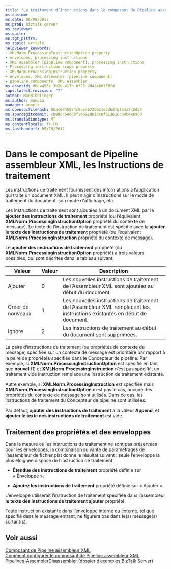 ```yaml
---
title: "Le traitement d’Instructions dans le composant de Pipeline assembleur XML | Documents Microsoft"
ms.custom: 
ms.date: 06/08/2017
ms.prod: biztalk-server
ms.reviewer: 
ms.suite: 
ms.tgt_pltfrm: 
ms.topic: article
helpviewer_keywords:
- XMLNorm.ProcessingInstructionOption property
- envelopes, processing instructions
- XML Assembler [pipeline component], processing instructions
- Processing instruction scope property
- XMLNorm.ProcessingInstruction property
- envelopes, XML Assembler [pipeline component]
- pipeline components, XML Assembler
ms.assetid: d8ea453e-3b20-417d-bf25-9d424b0150fd
caps.latest.revision: "7"
author: MandiOhlinger
ms.author: mandia
manager: anneta
ms.openlocfilehash: 85ac6045084c0aea672b0c1e9d6dfb1b4a742d55
ms.sourcegitcommit: cb908c540d8f1a692d01dc8f313e16cb4b4e696d
ms.translationtype: MT
ms.contentlocale: fr-FR
ms.lasthandoff: 09/20/2017
---
```

# <a name="processing-instructions-in-the-xml-assembler-pipeline-component"></a>Dans le composant de Pipeline assembleur XML, les Instructions de traitement
Les instructions de traitement fournissent des informations à l’application qui traite un document XML. Il peut s’agir d’instructions sur le mode de traitement du document, son mode d'affichage, etc.  
  
 Les instructions de traitement sont ajoutées à un document XML par le **ajouter des instructions de traitement** propriété (ou l’équivalent **XMLNorm.ProcessingInstructionOption** propriété du contexte de message). Le texte de l’instruction de traitement est spécifié avec la **ajouter le texte des instructions de traitement** propriété (ou l’équivalent **XMLNorm.ProcessingInstruction** propriété du contexte de message).  
  
 Le **ajouter des instructions de traitement** propriété (ou **XMLNorm.ProcessingInstructionOption** propriété) a trois valeurs possibles, qui sont décrites dans le tableau suivant.  
  
|Valeur|Valeur| Description|  
|-----------|-----------|-----------------|  
|Ajouter|0|Les nouvelles instructions de traitement de l’Assembleur XML sont ajoutées au début du document.|  
|Créer de nouveaux|1|Les nouvelles instructions de traitement de l’Assembleur XML remplacent les instructions existantes en début de document.|  
|Ignore|2|Les instructions de traitement au début du document sont supprimées.|  
  
 La paire d’instructions de traitement (ou propriétés de contexte de message) spécifiée sur un contexte de message est prioritaire par rapport à la paire de propriétés spécifiée dans le Concepteur de pipeline. Par exemple, si **XMLNorm.ProcessingInstructionOption** est spécifié en tant que **nouvel** (1) et **XMLNorm.ProcessingInstruction** n’est pas spécifié, un traitement vide instruction remplace une instruction de traitement existante.  
  
 Autre exemple, si **XMLNorm.ProcessingInstruction** est spécifiée mais **XMLNorm.ProcessingInstructionOption** n’est pas le cas, aucune des propriétés du contexte de message sont utilisés. Dans ce cas, les instructions de traitement du Concepteur de pipeline sont utilisées.  
  
 Par défaut, **ajouter des instructions de traitement** a la valeur **Append**, et **ajouter le texte des instructions de traitement** est vide.  
  
## <a name="processing-properties-and-envelopes"></a>Traitement des propriétés et des enveloppes  
 Dans la mesure où les instructions de traitement ne sont pas préservées pour les enveloppes, la combinaison suivante de paramétrages de l’assembleur de fichier plat donne le résultat suivant : seule l’enveloppe la plus éloignée dispose de l’instruction de traitement.  
  
-   **Étendue des instructions de traitement** propriété définie sur « Enveloppe ».  
  
-   **Ajoutez les instructions de traitement** propriété définie sur « Ajouter ».  
  
 L’enveloppe utiliserait l’instruction de traitement spécifiée dans l’assembleur **le texte des instructions de traitement ajouter** propriété.  
  
 Toute instruction existante dans l’enveloppe interne ou externe, tel que spécifié dans le message entrant, ne figurera pas dans le(s) message(s) sortant(s).  
  
## <a name="see-also"></a>Voir aussi  
 [Composant de Pipeline assembleur XML](../core/xml-assembler-pipeline-component.md)   
 [Comment configurer le composant de Pipeline assembleur XML](../core/how-to-configure-the-xml-assembler-pipeline-component.md)   
 [Pipelines-AssemblerDisassembler (dossier d’exemples BizTalk Server)](../core/pipelines-assemblerdisassembler-biztalk-server-samples-folder.md)